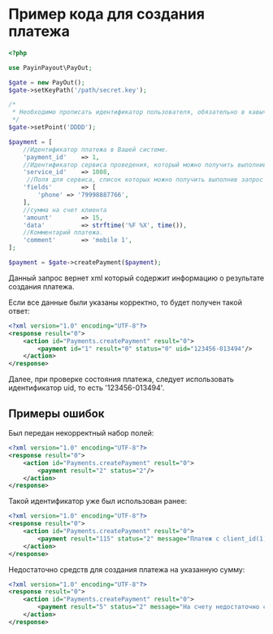 # Пример кода для создания платежа

```php
<?php

use PayinPayout\PayOut;

$gate = new PayOut();
$gate->setKeyPath('/path/secret.key');

/*
 * Необходимо прописать идентификатор пользователя, обязательно в кавычках. 
 */
$gate->setPoint('DDDD');

$payment = [
    //Идентификатор платежа в Вашей системе.
    'payment_id'    => 1,
    //Идентификатор сервиса проведения, который можно получить выполнив запрос $gate->getProviders().
    'service_id'    => 1008,
     //Поля для сервиса, список которых можно получить выполнив запрос $gate->getProviders().
    'fields'        => [ 
        'phone' => '79998887766',
    ],
    //сумма на счет клиента
    'amount'        => 15,
    'data'          => strftime('%F %X', time()),
    //Комментарий платежа.
    'comment'       => 'mobile 1',
];

$payment = $gate->createPayment($payment);
```

Данный запрос вернет xml который содержит информацию о результате создания платежа.

Если все данные были указаны корректно, то будет получен такой ответ:

```xml
<?xml version="1.0" encoding="UTF-8"?>
<response result="0">
    <action id="Payments.createPayment" result="0">
        <payment id="1" result="0" status="0" uid="123456-013494"/>
    </action>
</response>
```

Далее, при проверке состояния платежа, следует использовать идентификатор uid, то есть '123456-013494'.

## Примеры ошибок

Был передан некорректный набор полей:

```xml
<?xml version="1.0" encoding="UTF-8"?>
<response result="0">
    <action id="Payments.createPayment" result="0">
        <payment result="2" status="2"/>
    </action>
</response>
```

Такой идентификатор уже был использован ранее:

```xml
<?xml version="1.0" encoding="UTF-8"?>
<response result="0">
    <action id="Payments.createPayment" result="0">
        <payment result="115" status="2" message="Платеж с client_id(1) уже существует"/>
    </action>
</response>
```

Недостаточно средств для создания платежа на указанную сумму:

```xml
<?xml version="1.0" encoding="UTF-8"?>
<response result="0">
    <action id="Payments.createPayment" result="0">
        <payment result="5" status="2" message="На счету недостаточно средств"/>
    </action>
</response>
```